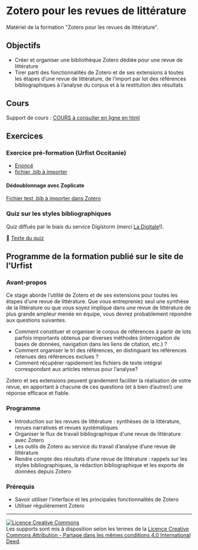 # Zotero pour les revues de littérature

Matériel de la formation "Zotero pour les revues de littérature".

## Objectifs

* Créer et organiser une bibliothèque Zotero dédiée pour une revue de littérature
* Tirer parti des fonctionnalités de Zotero et de ses extensions à toutes les étapes d’une revue de littérature, de l’import par lot des références bibliographiques à l’analyse du corpus et à la restitution des résultats

## Cours
Support de cours : [COURS à consulter en ligne en html](https://github.com/fflamerie/zotero_revlit/blob/main/docs/zotero_RevLit_COURS.md) 

## Exercices
### Exercice pré-formation (Urfist Occitanie)
  * [Enoncé](https://github.com/fflamerie/zotero_revlit/blob/main/docs/Exercices_preformation_Zotero_RevLit_diff.odt)
  * [fichier .bib à importer](https://github.com/fflamerie/zotero_revlit/blob/main/docs/import_Zotero_RevLit.bib)

#### Dédoublonnage avec Zoplicate

[Fichier test .bib à importer dans Zotero](https://github.com/fflamerie/zotero_revlit/blob/main/docs/test_zoplicate.bib)

### Quiz sur les styles bibliographiques

Quiz diffués par le biais du service Digistorm (merci [La Digitale](https://ladigitale.dev/)!).

🎯 [Texte du quiz](https://github.com/fflamerie/zotero_revlit/blob/main/docs/zotero_styles_quiz.md)

## Programme de la formation publié sur le site de l'Urfist

### Avant-propos
Ce stage aborde l’utilité de Zotero et de ses extensions pour toutes les étapes d’une revue de littérature.
Que vous entrepreniez seul une synthèse de la littérature ou que vous soyez impliqué dans une revue de littérature de plus grande ampleur menée en équipe, vous devrez probablement répondre aux questions suivantes. 

* Comment constituer et organiser le corpus de références à partir de lots parfois importants obtenus par diverses méthodes (interrogation de bases de données, navigation dans les liens de citation, etc.) ?
* Comment organiser le tri des références, en distinguant les références retenues des références exclues ?
* Comment récupérer rapidement les fichiers de texte intégral correspondant aux articles retenus pour l’analyse? 

Zotero et ses extensions peuvent grandement faciliter la réalisation de votre revue, en apportant à chacune de ces questions (et à bien d’autres!) une réponse efficace et fiable.

### Programme
* Introduction sur les revues de littérature : synthèses de la littérature, revues narratives et revues systématiques
* Organiser le flux de travail bibliographique d'une revue de littérature avec Zotero
* Les outils de Zotero au service du travail d’analyse d’une revue de littérature
* Rendre compte des résultats d’une revue de littérature : rappels sur les styles bibliographiques, la rédaction bibliographique et les exports de données depuis Zotero
        
### Prérequis
* Savoir utiliser l'interface et les principales fonctionnalités de Zotero 
* Utiliser régulièrement Zotero
      
***

<a rel="license" href="https://creativecommons.org/licenses/by-sa/4.0/deed.en"><img alt="Licence Creative Commons" style="border-width:0" src="https://i.creativecommons.org/l/by-sa/3.0/fr/88x31.png" /></a><br />Les supports sont mis à disposition selon les termes de la <a rel="license" href="https://creativecommons.org/licenses/by-sa/4.0/deed.en">Licence Creative Commons Attribution - Partage dans les mêmes conditions 4.0 International Deed</a>.

